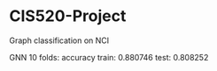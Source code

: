 # CIS520-Project
Graph classification on NCI

GNN 10 folds: 
accuracy train: 0.880746 test: 0.808252
